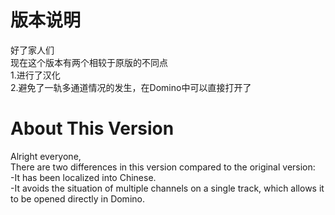 # 版本说明
好了家人们<br>
现在这个版本有两个相较于原版的不同点<br>
1.进行了汉化<br>
2.避免了一轨多通道情况的发生，在Domino中可以直接打开了<br>

# About This Version
Alright everyone,<br>
There are two differences in this version compared to the original version:<br>
-It has been localized into Chinese.<br>
-It avoids the situation of multiple channels on a single track, which allows it to be opened directly in Domino.
